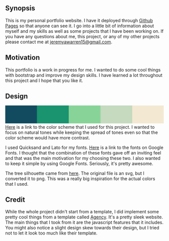 ## Synopsis
This is my personal portfolio website. I have it deployed through [Github Pages](https://jeremyawarren15.github.io/Portfolio/) so that anyone can see it. I go into a little bit of information about myself and my skills as well as some projects that I have been working on. If you have any questions about me, this project, or any of my other projects please contact me at jeremyawarren15@gmail.com.

## Motivation
This portfolio is a work in progress for me. I wanted to do some cool things with bootstrap and improve my design skills. I have learned a lot throughout this project and I hope that you like it.

## Design
![Color Scheme](readme/colors.png)
[Here](https://coolors.co/114b5f-1a936f-88d498-c6dabf-f3e9d2) is a link to the color scheme that I used for this project. I wanted to focus on natural tones while keeping the spread of tones even so that the color scheme would have more contrast.

I used Quicksand and Lato for my fonts. [Here](https://fonts.google.com/selection?query=quicksand&selection.family=Lato|Quicksand) is a link to the fonts on Google Fonts. I thought that the combination of these fonts gave off an inviting feel and that was the main motivation for my choosing these two. I also wanted to keep it simple by using Google Fonts. Seriously, it's pretty awesome.

The tree silhouette came from [here](http://weclipart.com/treeline+silhouette+clipart/d/2305422). The original file is an svg, but I converted it to png. This was a really big inspiration for the actual colors that I used.

## Credit
While the whole project didn't start from a template, I did implement some pretty cool things from a template called [Agency](https://startbootstrap.com/template-overviews/agency/). It's a pretty sleek website. The main things that I took from it are the javascript features that it includes. You might also notice a slight design skew towards their design, but I tried not to let it look too much like their template.
